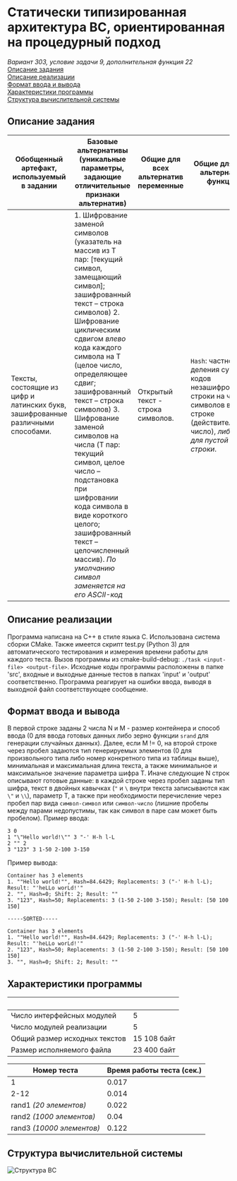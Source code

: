 # Статически типизированная архитектура ВС, ориентированная на процедурный подход
*Вариант 303, условие задачи 9, дополнительная функция 22*  
[Описание задания](#%D0%BE%D0%BF%D0%B8%D1%81%D0%B0%D0%BD%D0%B8%D0%B5-%D0%B7%D0%B0%D0%B4%D0%B0%D0%BD%D0%B8%D1%8F)  
[Описание реализации](#%D0%BE%D0%BF%D0%B8%D1%81%D0%B0%D0%BD%D0%B8%D0%B5-%D1%80%D0%B5%D0%B0%D0%BB%D0%B8%D0%B7%D0%B0%D1%86%D0%B8%D0%B8)  
[Формат ввода и вывода](#%D1%84%D0%BE%D1%80%D0%BC%D0%B0%D1%82-%D0%B2%D0%B2%D0%BE%D0%B4%D0%B0-%D0%B8-%D0%B2%D1%8B%D0%B2%D0%BE%D0%B4%D0%B0)  
[Характеристики программы](#%D1%85%D0%B0%D1%80%D0%B0%D0%BA%D1%82%D0%B5%D1%80%D0%B8%D1%81%D1%82%D0%B8%D0%BA%D0%B8-%D0%BF%D1%80%D0%BE%D0%B3%D1%80%D0%B0%D0%BC%D0%BC%D1%8B)  
[Структура вычислительной системы](#%D1%81%D1%82%D1%80%D1%83%D0%BA%D1%82%D1%83%D1%80%D0%B0-%D0%B2%D1%8B%D1%87%D0%B8%D1%81%D0%BB%D0%B8%D1%82%D0%B5%D0%BB%D1%8C%D0%BD%D0%BE%D0%B9-%D1%81%D0%B8%D1%81%D1%82%D0%B5%D0%BC%D1%8B)
## Описание задания
Обобщенный артефакт, используемый в задании|Базовые альтернативы (уникальные параметры, задающие отличительные признаки альтернатив)|Общие для всех альтернатив переменные|Общие для всех альтернатив функции|Дополнительная функция
-------------------------------------------|----------------------------------------------------------------------------------------|-------------------------------------|----------------------------------|----------------------
Тексты, состоящие из цифр и латинских букв, зашифрованные различными способами.|1. Шифрование заменой символов (указатель на массив из T пар: [текущий символ, замещающий символ]; зашифрованный текст – строка символов) 2. Шифрование циклическим сдвигом *влево* кода каждого символа на T (целое число, определяющее сдвиг; зашифрованный текст – строка символов) 3. Шифрование заменой символов на числа (T пар: текущий символ, целое число – подстановка при шифровании кода символа в виде короткого целого; зашифрованный текст – целочисленный массив). *По умолчанию символ заменяется на его ASCII-код*|Открытый текст - строка символов.|`Hash`: частное от деления суммы кодов незашифрованной строки на число символов в этой строке (действительное число), *либо 0 для пустой строки*.|Переместить в конец контейнера те элементы, для которых значение, полученное с использованием функций, общей для всех альтернатив, больше чем среднее арифметическое для всех элементов контейнера, полученное с использованием этой же функции. Остальные элементы сдвинуть к началу без изменения их порядка.
## Описание реализации
Программа написана на C++ в стиле языка C. Использована система сборки CMake. Также имеется скрипт test.py (Python 3) для автоматического тестирования и измерения времени работы для каждого теста. Вызов программы из cmake-build-debug: `./task <input-file> <output-file>`. Исходные коды программы расположены в папке 'src', входные и выходные данные тестов в папках 'input' и 'output' соответственно. Программа реагирует на ошибки ввода, выводя в выходной файл соответствующее сообщение.
## Формат ввода и вывода
В первой строке заданы 2 числа N и M - размер контейнера и способ ввода (0 для ввода готовых данных либо зерно функции `srand` для генерации случайных данных). Далее, если M != 0, на второй строке через пробел задаются тип генерируемых элементов (0 для произвольного типа либо номер конкретного типа из таблицы выше), минимальная и максимальная длина текста, а также минимальное и максимальное значение параметра шифра T. Иначе следующие N строк описывают готовые данные: в каждой строке через пробел заданы тип шифра, текст в двойных кавычках (`"` и `\` внутри текста записываются как `\"` и `\\`), параметр T, а также при необходимости перечисление через пробел пар вида `символ-символ` или `символ-число` (лишние пробелы между парами недопустимы, так как символ в паре сам может быть пробелом).
Пример ввода:
```
3 0
1 "\"Hello world!\"" 3 "-' H-h l-L
2 "" 2
3 "123" 3 1-50 2-100 3-150
```
Пример вывода:
```
Container has 3 elements
1. ""Hello world!"", Hash=84.6429; Replacements: 3 ("-' H-h l-L); Result: "'heLLo worLd!'"
2. "", Hash=0; Shift: 2; Result: ""
3. "123", Hash=50; Replacements: 3 (1-50 2-100 3-150); Result: [50 100 150]

-----SORTED-----

Container has 3 elements
1. ""Hello world!"", Hash=84.6429; Replacements: 3 ("-' H-h l-L); Result: "'heLLo worLd!'"
2. "123", Hash=50; Replacements: 3 (1-50 2-100 3-150); Result: [50 100 150]
3. "", Hash=0; Shift: 2; Result: ""
```
## Характеристики программы
⠀|⠀
-|-
Число интерфейсных модулей|5
Число модулей реализации|5
Общий размер исходных текстов|15 108 байт
Размер исполняемого файла|23 400 байт

Номер теста|Время работы теста (сек.)
-|-
1|0.017
2-12|0.014
rand1 *(20 элементов)*|0.022
rand2 *(1000 элементов)*|0.04
rand3 *(10000 элементов)*|0.122
## Структура вычислительной системы
![Структура ВС](https://user-images.githubusercontent.com/70819094/136711230-796366e0-fe5f-4c93-a5fc-1290874d77f3.png)

